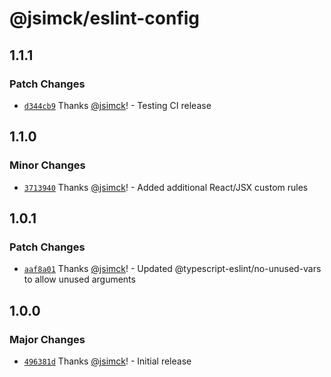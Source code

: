 # @jsimck/eslint-config

## 1.1.1

### Patch Changes

- [`d344cb9`](https://github.com/jsimck/eslint-config/commit/d344cb99f2d579bf8948d3580203d17de07b368a) Thanks [@jsimck](https://github.com/jsimck)! - Testing CI release

## 1.1.0

### Minor Changes

- [`3713940`](https://github.com/jsimck/eslint-config/commit/371394013aad3e1fdbbe9f50132cfef98fafe869) Thanks [@jsimck](https://github.com/jsimck)! - Added additional React/JSX custom rules

## 1.0.1

### Patch Changes

- [`aaf8a01`](https://github.com/jsimck/eslint-config/commit/aaf8a012dc84c2b94fed9dce0258184d8d2dad64) Thanks [@jsimck](https://github.com/jsimck)! - Updated @typescript-eslint/no-unused-vars to allow unused arguments

## 1.0.0

### Major Changes

- [`496381d`](https://github.com/jsimck/eslint-config/commit/496381d58589a0bfec10b3d73e37ce01644899a4) Thanks [@jsimck](https://github.com/jsimck)! - Initial release

